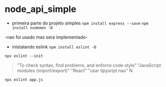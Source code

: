 # node_api_simple
- primeira parte do projeto simples
`npm install express --save`
`npm install nodemon -D`


-nao foi usado mas sera implementado-
- inistalando eslink
`npm install eslint -D`

`npx eslint --init` 
> "To check syntax, find problems, and enforce code style" 
> "JavaScript modules (import/export)"
> "React"
> "usar tipysript nao" N

`npx eslint app.js`